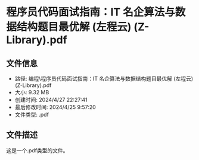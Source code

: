 ﻿# 程序员代码面试指南：IT 名企算法与数据结构题目最优解 (左程云) (Z-Library).pdf

## 文件信息
- 路径: 编程\程序员代码面试指南：IT 名企算法与数据结构题目最优解 (左程云) (Z-Library).pdf
- 大小: 9.32 MB
- 创建时间: 2024/4/27 22:27:41
- 最后修改时间: 2024/4/25 9:57:20
- 文件类型: .pdf

## 文件描述
这是一个.pdf类型的文件。

